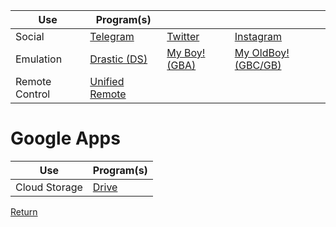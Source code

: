 | Use | Program(s) | | |
|---|---|---|---|
| Social |  [Telegram](https://play.google.com/store/apps/details?id=org.telegram.messenger) | [Twitter](https://play.google.com/store/apps/details?id=com.twitter.android) | [Instagram](https://play.google.com/store/apps/details?id=com.instagram.android) |
| Emulation | [Drastic (DS)](https://play.google.com/store/apps/details?id=com.dsemu.drastic) | [My Boy! (GBA)](https://play.google.com/store/apps/details?id=com.fastemulator.gba) | [My OldBoy! (GBC/GB)](https://play.google.com/store/apps/details?id=com.fastemulator.gbc) |
| Remote Control | [Unified Remote](https://play.google.com/store/apps/details?id=com.Relmtech.RemotePaid) |

# Google Apps

| Use | Program(s) |
|---|---|
| Cloud Storage | [Drive]() |


[Return](https://acharluk.github.io/Computer-setup)
